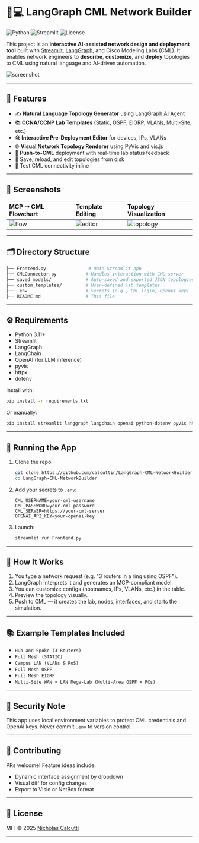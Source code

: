 # 🧠💻 LangGraph CML Network Builder

![Python](https://img.shields.io/badge/python-3.11%2B-blue?logo=python)
![Streamlit](https://img.shields.io/badge/built_with-Streamlit-ff4b4b?logo=streamlit)
![License](https://img.shields.io/badge/license-MIT-green?logo=open-source-initiative)

This project is an **interactive AI-assisted network design and deployment tool** built with [Streamlit](https://streamlit.io/), [LangGraph](https://github.com/langchain-ai/langgraph), and Cisco Modeling Labs (CML). It enables network engineers to **describe**, **customize**, and **deploy** topologies to CML using natural language and AI-driven automation.

![screenshot](./assets/demo-topology.png)

---

## 🔧 Features

- ✍️ **Natural Language Topology Generator** using LangGraph AI Agent
- 📚 **CCNA/CCNP Lab Templates** (Static, OSPF, EIGRP, VLANs, Multi-Site, etc.)
- 🛠️ **Interactive Pre-Deployment Editor** for devices, IPs, VLANs
- 🌐 **Visual Network Topology Renderer** using PyVis and vis.js
- 🚀 **Push-to-CML** deployment with real-time lab status feedback
- 💾 Save, reload, and edit topologies from disk
- 🧪 Test CML connectivity inline

---

## 📸 Screenshots

| MCP ➝ CML Flowchart | Template Editing | Topology Visualization |
|:--------------------|:-----------------|:------------------------|
| ![flow](./assets/flowchart.png) | ![editor](./assets/editor.png) | ![topology](./assets/topology.png) |

---

## 🗂 Directory Structure

```bash
├── Frontend.py                # Main Streamlit app
├── CMLConnector.py           # Handles interaction with CML server
├── saved_models/             # Auto-saved and exported JSON topologies
├── custom_templates/         # User-defined lab templates
├── .env                      # Secrets (e.g., CML login, OpenAI key)
├── README.md                 # This file
```

---

## ⚙️ Requirements

- Python 3.11+
- Streamlit
- LangGraph
- LangChain
- OpenAI (for LLM inference)
- pyvis
- httpx
- dotenv

Install with:

```bash
pip install -r requirements.txt
```

Or manually:

```bash
pip install streamlit langgraph langchain openai python-dotenv pyvis httpx
```

---

## 🚀 Running the App

1. Clone the repo:
   ```bash
   git clone https://github.com/calcuttin/LangGraph-CML-NetworkBuilder.git
   cd LangGraph-CML-NetworkBuilder
   ```

2. Add your secrets to `.env`:
   ```env
   CML_USERNAME=your-cml-username
   CML_PASSWORD=your-cml-password
   CML_SERVER=https://your-cml-server
   OPENAI_API_KEY=your-openai-key
   ```

3. Launch:
   ```bash
   streamlit run Frontend.py
   ```

---

## 🧠 How It Works

1. You type a network request (e.g. "3 routers in a ring using OSPF").
2. LangGraph interprets it and generates an MCP-compliant model.
3. You can customize configs (hostnames, IPs, VLANs, etc.) in the table.
4. Preview the topology visually.
5. Push to CML — it creates the lab, nodes, interfaces, and starts the simulation.

---

## 📚 Example Templates Included

- `Hub and Spoke (3 Routers)`
- `Full Mesh (STATIC)`
- `Campus LAN (VLANs & RoS)`
- `Full Mesh OSPF`
- `Full Mesh EIGRP`
- `Multi-Site WAN + LAN Mega-Lab (Multi-Area OSPF + PCs)`

---

## 🔐 Security Note

This app uses local environment variables to protect CML credentials and OpenAI keys. Never commit `.env` to version control.

---

## 🤝 Contributing

PRs welcome! Feature ideas include:
- Dynamic interface assignment by dropdown
- Visual diff for config changes
- Export to Visio or NetBox format

---

## 📜 License

MIT © 2025 [Nicholas Calcutti](https://technicalcutti.tech)

---